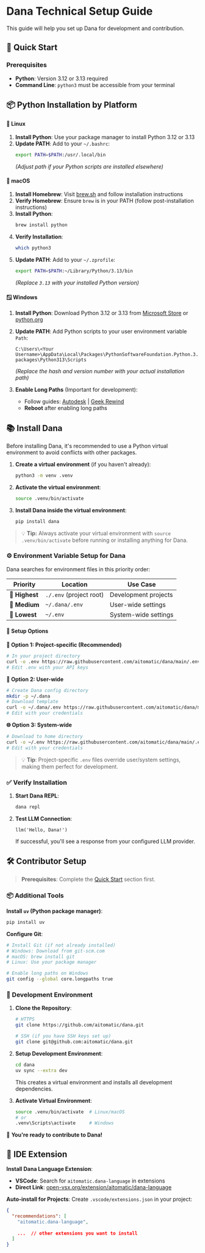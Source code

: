 # Dana Technical Setup Guide

This guide will help you set up Dana for development and contribution.

## 🚀 Quick Start

### Prerequisites

- **Python**: Version 3.12 or 3.13 required
- **Command Line**: `python3` must be accessible from your terminal

## 📦 Python Installation by Platform

#### 🐧 Linux

1. **Install Python**: Use your package manager to install Python 3.12 or 3.13
2. **Update PATH**: Add to your `~/.bashrc`:
   ```bash
   export PATH=$PATH:/usr/.local/bin
   ```
   *(Adjust path if your Python scripts are installed elsewhere)*

#### 🍎 macOS

1. **Install Homebrew**: Visit [brew.sh](https://brew.sh) and follow installation instructions
2. **Verify Homebrew**: Ensure `brew` is in your PATH (follow post-installation instructions)
3. **Install Python**: 
   ```bash
   brew install python
   ```
4. **Verify Installation**:
   ```bash
   which python3
   ```
5. **Update PATH**: Add to your `~/.zprofile`:
   ```bash
   export PATH=$PATH:~/Library/Python/3.13/bin
   ```
   *(Replace `3.13` with your installed Python version)*

#### 🪟 Windows

1. **Install Python**: Download Python 3.12 or 3.13 from [Microsoft Store](https://apps.microsoft.com/store/detail/python-313/9NRWMJP3717K) or [python.org](https://python.org)

2. **Update PATH**: Add Python scripts to your user environment variable `Path`:
   ```
   C:\Users\<Your Username>\AppData\Local\Packages\PythonSoftwareFoundation.Python.3.13_<hash>\LocalCache\local-packages\Python313\Scripts
   ```
   *(Replace the hash and version number with your actual installation path)*

3. **Enable Long Paths** (Important for development):
   - Follow guides: [Autodesk](https://www.autodesk.com/support/technical/article/caas/sfdcarticles/sfdcarticles/The-Windows-10-default-path-length-limitation-MAX-PATH-is-256-characters.html) | [Geek Rewind](https://geekrewind.com/how-to-enable-win32-long-paths-in-windows-11)
   - **Reboot** after enabling long paths

## 📚 Install Dana

Before installing Dana, it's recommended to use a Python virtual environment to avoid conflicts with other packages.

1. **Create a virtual environment** (if you haven't already):

   ```bash
   python3 -m venv .venv
   ```

2. **Activate the virtual environment**:

   ```bash
   source .venv/bin/activate
   ```

3. **Install Dana inside the virtual environment**:

   ```bash
   pip install dana
   ```

> 💡 **Tip:** Always activate your virtual environment with `source .venv/bin/activate` before running or installing anything for Dana.

### ⚙️ Environment Variable Setup for Dana

Dana searches for environment files in this priority order:

| Priority | Location | Use Case |
|----------|----------|----------|
| 🥇 **Highest** | `./.env` (project root) | Development projects |
| 🥈 **Medium** | `~/.dana/.env` | User-wide settings |
| 🥉 **Lowest** | `~/.env` | System-wide settings |

#### 🔧 Setup Options

**🎯 Option 1: Project-specific (Recommended)**
```bash
# In your project directory
curl -o .env https://raw.githubusercontent.com/aitomatic/dana/main/.env.example
# Edit .env with your API keys
```

**👤 Option 2: User-wide**
```bash
# Create Dana config directory
mkdir -p ~/.dana
# Download template
curl -o ~/.dana/.env https://raw.githubusercontent.com/aitomatic/dana/main/.env.example
# Edit with your credentials
```

**🌐 Option 3: System-wide**
```bash
# Download to home directory
curl -o ~/.env https://raw.githubusercontent.com/aitomatic/dana/main/.env.example
# Edit with your credentials
```

> 💡 **Tip**: Project-specific `.env` files override user/system settings, making them perfect for development.

### ✅ Verify Installation

1. **Start Dana REPL**:
   ```bash
   dana repl
   ```

2. **Test LLM Connection**:
   ```dana
   llm('Hello, Dana!')
   ```

   If successful, you'll see a response from your configured LLM provider.

## 🛠️ Contributor Setup

> **Prerequisites**: Complete the [Quick Start](#-quick-start-typical-developer) section first.

### 📦 Additional Tools

**Install `uv` (Python package manager)**:
```bash
pip install uv
```

**Configure Git**:
```bash
# Install Git (if not already installed)
# Windows: Download from git-scm.com
# macOS: brew install git
# Linux: Use your package manager

# Enable long paths on Windows
git config --global core.longpaths true
```

### 🚀 Development Environment

1. **Clone the Repository**:
   ```bash
   # HTTPS
   git clone https://github.com/aitomatic/dana.git
   
   # SSH (if you have SSH keys set up)
   git clone git@github.com:aitomatic/dana.git
   ```

2. **Setup Development Environment**:
   ```bash
   cd dana
   uv sync --extra dev
   ```

   This creates a virtual environment and installs all development dependencies.

3. **Activate Virtual Environment**:
   ```bash
   source .venv/bin/activate  # Linux/macOS
   # or
   .venv\Scripts\activate     # Windows
   ```

🎉 **You're ready to contribute to Dana!**

## 🔌 IDE Extension

**Install Dana Language Extension**:
- **VSCode**: Search for `aitomatic.dana-language` in extensions
- **Direct Link**: [open-vsx.org/extension/aitomatic/dana-language](https://open-vsx.org/extension/aitomatic/dana-language)

**Auto-install for Projects**:
Create `.vscode/extensions.json` in your project:
```json
{
  "recommendations": [
    "aitomatic.dana-language",
    
    ...  // other extensions you want to install
  ]
}
```

